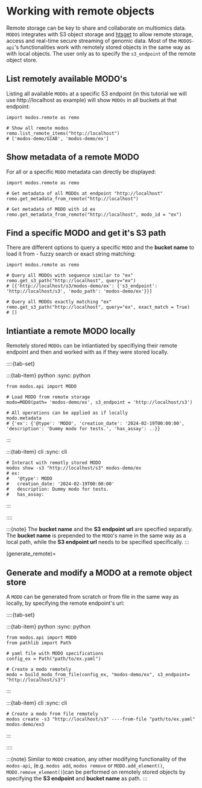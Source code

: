 # Working with remote objects

Remote storage can be key to share and collaborate on multiomics data. `MODOS`
integrates with S3 object storage and
<a href="https://academic.oup.com/bioinformatics/article/35/1/119/5040320" target="_blank">htsget</a>
to allow remote storage, access and real-time secure streaming of genomic data.
Most of the `MODOS-api`'s functionalities work with remotely stored objects in
the same way as with local objects. The user only as to specify the
`s3_endpoint` of the remote object store.

## List remotely available MODO's

Listing all available `MODOs` at a specific S3 endpoint (in this tutorial we
will use http://localhost as example) will show `MODOs` in all buckets at that
endpoint:

```{code-block} python
import modos.remote as remo

# Show all remote modos
remo.list_remote_items("http://localhost")
# ['modos-demo/GIAB', 'modos-demo/ex']
```

## Show metadata of a remote MODO

For all or a specific `MODO` metadata can directly be displayed:

```{code-block} python
import modos.remote as remo

# Get metadata of all MODOs at endpoint "http://localhost"
remo.get_metadata_from_remote("http://localhost")

# Get metadata of MODO with id ex
remo.get_metadata_from_remote("http://localhost", modo_id = "ex")
```

## Find a specific MODO and get it's S3 path

There are different options to query a specific `MODO` and the **bucket name**
to load it from - fuzzy search or exact string matching:

```{code-block} python
import modos.remote as remo

# Query all MODOs with sequence similar to "ex"
remo.get_s3_path("http://localhost", query="ex")
# [{'http://localhost/s3/modos-demo/ex': {'s3_endpoint': 'http://localhost/s3', 'modo_path': 'modos-demo/ex'}}]

# Query all MODOs exactly matching "ex"
remo.get_s3_path("http://localhost", query="ex", exact_match = True)
# []
```

## Intiantiate a remote MODO locally

Remotely stored `MODOs` can be intiantiated by specifiying their remote endpoint
and then and worked with as if they were stored locally.

::::{tab-set}

:::{tab-item} python :sync: python

```{code-block} python
from modos.api import MODO

# Load MODO from remote storage
modo=MODO(path= 'modos-demo/ex', s3_endpoint = 'http://localhost/s3')

# All operations can be applied as if locally
modo.metadata
# {'ex': {'@type': 'MODO', 'creation_date': '2024-02-19T00:00:00', 'description': 'Dummy modo for tests.', 'has_assay': ..}}
```

:::

:::{tab-item} cli :sync: cli

```{code-block} console
# Interact with remotly stored MODO
modos show -s3 "http://localhost/s3" modos-demo/ex
# ex:
#   '@type': MODO
#   creation_date: '2024-02-19T00:00:00'
#   description: Dummy modo for tests.
#   has_assay:
```

:::

::::

:::{note} The **bucket name** and the **S3 endpoint url** are specified
separatly. The **bucket name** is prepended to the `MODO`'s name in the same way
as a local path, while the **S3 endpoint url** needs to be specified
specifically. :::

(generate_remote)=

## Generate and modify a MODO at a remote object store

A `MODO` can be generated from scratch or from file in the same way as locally,
by specifying the remote endpoint's url:

::::{tab-set}

:::{tab-item} python :sync: python

```{code-block} python
from modos.api import MODO
from pathlib import Path

# yaml file with MODO specifications
config_ex = Path("path/to/ex.yaml")

# Create a modo remotely
modo = build_modo_from_file(config_ex, "modos-demo/ex", s3_endpoint= "http://localhost/s3")
```

:::

:::{tab-item} cli :sync: cli

```{code-block} console
# Create a modo from file remotely
modos create -s3 "http://localhost/s3" ----from-file "path/to/ex.yaml" modos-demo/ex3
```

:::

::::

:::{note} Similar to `MODO` creation, any other modifying functionality of the
`modos-api`, (e.g. `modos add`, `modos remove` or `MODO.add_element()`,
`MODO.remove_element()`)can be performed on remotely stored objects by
specifying the **S3 endpoint** and **bucket name** as path. :::

